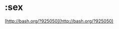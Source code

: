 <!--
id: 1096045397
link: http://tumblr.atmos.org/post/1096045397/sex
slug: sex
date: Thu Sep 09 2010 23:49:00 GMT-0700 (PDT)
publish: 2010-09-09
tags: 
title: :sex
-->


:sex
====

[http://bash.org/?925050](http://bash.org/?925050)

